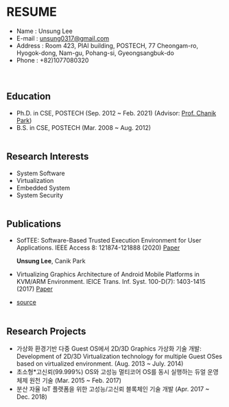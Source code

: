 # **RESUME**  
* Name	  :	Unsung Lee  
* E-mail	:	unsung0317@gmail.com  
* Address :	Room 423, PIAI building, POSTECH, 77 Cheongam-ro, Hyogok-dong, Nam-gu, Pohang-si, Gyeongsangbuk-do  
* Phone	  :	+82)1077080320  
<br/><br/>

##  Education
* Ph.D. in CSE, POSTECH (Sep. 2012 ~ Feb. 2021)
(Advisor: [Prof. Chanik Park](https://sslab.postech.ac.kr/chanik-park.html)) 
* B.S. in CSE, POSTECH (Mar. 2008 ~ Aug. 2012)
<br/><br/>

##  Research Interests
* System Software
* Virtualization
* Embedded System
* System Security
<br/><br/>

##  Publications
* SofTEE: Software-Based Trusted Execution Environment for User Applications. IEEE Access 8: 121874-121888 (2020) [Paper](https://ieeexplore.ieee.org/document/9131703)

  **Unsung Lee**, Canik Park
* Virtualizing Graphics Architecture of Android Mobile Platforms in KVM/ARM Environment. IEICE Trans. Inf. Syst. 100-D(7): 1403-1415 (2017) [Paper](https://www.jstage.jst.go.jp/article/transinf/E100.D/7/E100.D_2016EDP7435/_article/-char/en)
* [source](https://dblp.org/pid/205/7830.html)
<br/><br/>

##  Research Projects
* 가상화 환경기반 다중 Guest OS에서 2D/3D Graphics 가상화 기술 개발: Development of 2D/3D Virtualization technology for multiple Guest OSes based on virtualized environment. (Aug. 2013 ~ July. 2014)
* 초소형*고신뢰(99.999%) OS와 고성능 멀티코어 OS를 동시 실행하는 듀얼 운영체제 원천 기술 (Mar. 2015 ~ Feb. 2017)
* 분산 자율 IoT 플랫폼을 위한 고성능/고신뢰 블록체인 기술 개발 (Apr. 2017 ~ Dec. 2018)


